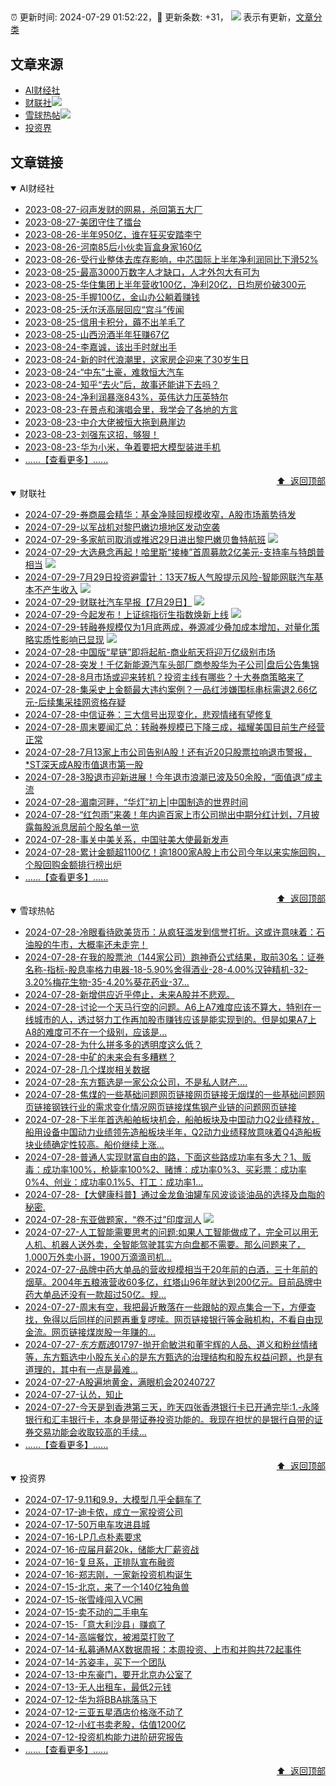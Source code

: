 ##

:alarm_clock: 更新时间: 2024-07-29 01:52:22，:rocket: 更新条数: +31， ![](/assets/dot.png) 表示有更新，[文章分类](/TAGS.md)

## 文章来源

- [AI财经社](#ai财经社)  
- [财联社](#财联社)![](/assets/dot.png)   
- [雪球热帖](#雪球热帖)![](/assets/dot.png)   
- [投资界](#投资界)  

## 文章链接

<details open>
<summary id="ai财经社">
 AI财经社
</summary>


- [2023-08-27-闷声发财的网易，杀回第五大厂](https://www.aicaijing.com.cn/article/18610)  
- [2023-08-27-美团守住了擂台](https://www.aicaijing.com.cn/article/18611)  
- [2023-08-26-半年950亿，谁在狂买安踏李宁](https://www.aicaijing.com.cn/article/18607)  
- [2023-08-26-河南85后小伙卖盲盒身家160亿](https://www.aicaijing.com.cn/article/18608)  
- [2023-08-26-受行业整体去库存影响，中芯国际上半年净利润同比下滑52%](https://www.aicaijing.com.cn/article/18609)  
- [2023-08-25-最高3000万数字人才缺口，人才外包大有可为](https://www.aicaijing.com.cn/article/18601)  
- [2023-08-25-华住集团上半年营收100亿，净利20亿，日均房价破300元](https://www.aicaijing.com.cn/article/18602)  
- [2023-08-25-手握100亿，金山办公躺着赚钱](https://www.aicaijing.com.cn/article/18603)  
- [2023-08-25-沃尔沃高层回应“宫斗”传闻](https://www.aicaijing.com.cn/article/18604)  
- [2023-08-25-信用卡积分，薅不出羊毛了](https://www.aicaijing.com.cn/article/18605)  
- [2023-08-25-山西汾酒半年狂赚67亿](https://www.aicaijing.com.cn/article/18606)  
- [2023-08-24-李嘉诚，该出手时就出手](https://www.aicaijing.com.cn/article/18596)  
- [2023-08-24-新的时代浪潮里，这家房企迎来了30岁生日](https://www.aicaijing.com.cn/article/18597)  
- [2023-08-24-“中东”土豪，难救恒大汽车](https://www.aicaijing.com.cn/article/18598)  
- [2023-08-24-知乎“去火”后，故事还能讲下去吗？](https://www.aicaijing.com.cn/article/18599)  
- [2023-08-24-净利润暴涨843%，英伟达力压英特尔](https://www.aicaijing.com.cn/article/18600)  
- [2023-08-23-在景点和演唱会里，我学会了各地的方言](https://www.aicaijing.com.cn/article/18591)  
- [2023-08-23-中介大佬被恒大拖到悬崖边](https://www.aicaijing.com.cn/article/18592)  
- [2023-08-23-刘强东这招，够狠！](https://www.aicaijing.com.cn/article/18593)  
- [2023-08-23-华为小米，争着要把大模型装进手机](https://www.aicaijing.com.cn/article/18594)  
- [......【查看更多】......](/details/AI财经社.md)

<div align="right"><a href="#文章来源">⬆ &nbsp;返回顶部</a></div>
</details>

<details open>
<summary id="财联社">
 财联社
</summary>


- [2024-07-29-券商晨会精华：基金净赎回规模收窄，A股市场蓄势待发](https://www.cls.cn/detail/1746559)  
- [2024-07-29-以军战机对黎巴嫩边境地区发动空袭](https://www.cls.cn/detail/1746566)  
- [2024-07-29-多家航司取消或推迟29日进出黎巴嫩贝鲁特航班](https://www.cls.cn/detail/1746568) ![](/assets/new.png)  
- [2024-07-29-大选悬念再起！哈里斯“接棒”首周募款2亿美元-支持率与特朗普相当](https://www.cls.cn/detail/1746591) ![](/assets/new.png)  
- [2024-07-29-7月29日投资避雷针：13天7板人气股提示风险-智能网联汽车基本不产生收入](https://www.cls.cn/detail/1746574) ![](/assets/new.png)  
- [2024-07-29-财联社汽车早报【7月29日】](https://www.cls.cn/detail/1746622) ![](/assets/new.png)  
- [2024-07-29-今起发布！上证综指衍生指数焕新上线](https://www.cls.cn/detail/1746605) ![](/assets/new.png)  
- [2024-07-29-转融券规模仅为1月底两成，券源减少叠加成本增加，对量化策略实质性影响已显现](https://www.cls.cn/detail/1746654) ![](/assets/new.png)  
- [2024-07-28-中国版“星链”即将起航-商业航天将迎万亿级别市场](https://www.cls.cn/detail/1746544)  
- [2024-07-28-突发！千亿新能源汽车头部厂商参股华为子公司|盘后公告集锦](https://www.cls.cn/detail/1746451)  
- [2024-07-28-8月市场或迎来转机？投资主线有哪些？十大券商策略来了](https://www.cls.cn/detail/1746442)  
- [2024-07-28-集采史上金额最大违约案例？一品红涉嫌围标串标需退2.66亿元-后续集采挂网资格存疑](https://www.cls.cn/detail/1746439)  
- [2024-07-28-中信证券：三大信号出现变化，悲观情绪有望修复](https://www.cls.cn/detail/1746394)  
- [2024-07-28-周末要闻汇总：转融券规模已下降三成，福耀美国目前生产经营正常](https://www.cls.cn/detail/1746387)  
- [2024-07-28-7月13家上市公司告别A股！还有近20只股票拉响退市警报，*ST深天成A股市值退市第一股](https://www.cls.cn/detail/1746274)  
- [2024-07-28-3股退市迎新进展！今年退市浪潮已波及50余股，“面值退”成主流](https://www.cls.cn/detail/1745647)  
- [2024-07-28-湄南河畔，“华灯”初上|中国制造的世界时间](https://www.cls.cn/detail/1746323)  
- [2024-07-28-“红包雨”来袭！年内逾百家上市公司抛出中期分红计划，7月披露每股派息居前个股名单一览](https://www.cls.cn/detail/1745455)  
- [2024-07-28-事关中美关系，中国驻美大使最新发声](https://www.cls.cn/detail/1746330)  
- [2024-07-28-累计金额超1100亿！逾1800家A股上市公司今年以来实施回购，个股回购金额排行榜出炉](https://www.cls.cn/detail/1745202)  
- [......【查看更多】......](/details/财联社.md)

<div align="right"><a href="#文章来源">⬆ &nbsp;返回顶部</a></div>
</details>

<details open>
<summary id="雪球热帖">
 雪球热帖
</summary>


- [2024-07-28-冷眼看待欧美货币：从疯狂滥发到信誉打折。这或许意味着：石油股的牛市，大概率还未走完！](https://xueqiu.com/9363345092/299066959)  
- [2024-07-28-在我的股票池（144家公司）跑神奇公式结果，取前30名：证券名称-指标-股息率格力电器-18-5.90%舍得酒业-28-4.00%汉钟精机-32-3.20%梅花生物-35-4.20%葵花药业-37...](https://xueqiu.com/1193805304/299055304)  
- [2024-07-28-新增供应近乎停止，未来A股并不悲观。](https://xueqiu.com/1910783512/299040367)  
- [2024-07-28-讨论一个天马行空的问题。A6上A7难度应该不算大，特别在一线城市的人，透过努力工作再加股市赚钱应该是能实现到的。但是如果A7上A8的难度可不在一个级别，应该是...](https://xueqiu.com/4852078852/299046657)  
- [2024-07-28-为什么拼多多的透明度这么低？](https://xueqiu.com/1803026560/299052123)  
- [2024-07-28-中矿的未来会有多糟糕？](https://xueqiu.com/3921202611/299035822)  
- [2024-07-28-几个煤炭相关数据](https://xueqiu.com/6014436876/299036463)  
- [2024-07-28-东方甄选是一家公众公司，不是私人财产....](https://xueqiu.com/9742512811/299039373)  
- [2024-07-28-焦煤的一些基础问题网页链接网页链接无烟煤的一些基础问题网页链接钢铁行业的需求变化情况网页链接煤焦钢产业链的问题网页链接](https://xueqiu.com/1437248694/299040833)  
- [2024-07-28-下半年首选船舶板块机会，船舶板块及中国动力Q2业绩释放，船用设备中国动力业绩领先造船板块半年，Q2动力业绩释放意味着Q4造船板块业绩确定性较高。船价继续上涨...](https://xueqiu.com/6451611049/299041459)  
- [2024-07-28-普通人实现财富自由的路，下面这些路成功率有多大？1、贩毒：成功率100%，枪毙率100%2、赌博：成功率0%3、买彩票：成功率0%4、创业：成功率0.1%5、打工：成功率1...](https://xueqiu.com/6372647010/299047674)  
- [2024-07-28-【大健康科普】通过金龙鱼油罐车风波谈谈油品的选择及血脂的秘密.](https://xueqiu.com/7875228039/299062335)  
- [2024-07-28-东亚做题家，“卷不过”印度润人](https://xueqiu.com/8208877860/299075598) ![](/assets/new.png)  
- [2024-07-27-人工智能需要思考的问题:如果人工智能做成了，完全可以用无人机、机器人送外卖，全智能驾驶其实方向盘都不需要。那么问题来了，1,000万外卖小哥，1900万滴滴司机...](https://xueqiu.com/9742512811/298995001)  
- [2024-07-27-品牌中药大单品的营收规模相当于20年前的白酒，三十年前的烟草。2004年五粮液营收60多亿，红塔山96年就达到200亿元。目前品牌中药大单品还没有一款超过50亿。规...](https://xueqiu.com/1472391509/299009206)  
- [2024-07-27-周末有空，我把最近散落在一些跟帖的观点集合一下，方便查找，免得以后同样的问题再重复啰嗦。网页链接银行等金融机构，不看自由现金流。网页链接煤炭股一年赚的...](https://xueqiu.com/1437248694/299004203)  
- [2024-07-27-$东方甄选01797$-抛开俞敏洪和董宇辉的人品、道义和粉丝情绪等，东方甄选中小股东关心的是东方甄选的治理结构和股东权益问题，也是有道理的，其中有一点是最难...](https://xueqiu.com/6654628252/298993542)  
- [2024-07-27-A股遍地黄金，满眼机会20240727](https://xueqiu.com/1553799558/299004961)  
- [2024-07-27-认怂，知止](https://xueqiu.com/6038415265/299007312)  
- [2024-07-27-今天是到香港第三天，昨天四张香港银行卡已开通完毕:1.-永隆银行和汇丰银行卡，本身是带证券投资功能的。我现在担忧的是银行自带的证券交易功能会收取较高的手续...](https://xueqiu.com/1570028916/299002971)  
- [......【查看更多】......](/details/雪球热帖.md)

<div align="right"><a href="#文章来源">⬆ &nbsp;返回顶部</a></div>
</details>

<details open>
<summary id="投资界">
 投资界
</summary>


- [2024-07-17-9.11和9.9，大模型几乎全翻车了](https://posts.careerengine.us/p/6697778c44726b29bffa3a09)  
- [2024-07-17-迪卡侬，成立一家投资公司](https://posts.careerengine.us/p/6697778c44726b29bffa3a01)  
- [2024-07-17-50万电车攻进县城](https://posts.careerengine.us/p/6697779c831e1d29eea44253)  
- [2024-07-16-LP几点朴素要求](https://posts.careerengine.us/p/669636a8720ed522248054dc)  
- [2024-07-16-应届月薪20k，储能大厂薪资战](https://posts.careerengine.us/p/669636a8720ed522248054d4)  
- [2024-07-16-复旦系，正排队宣布融资](https://posts.careerengine.us/p/66963699cb38e136a496986c)  
- [2024-07-16-郑志刚，一家新投资机构诞生](https://posts.careerengine.us/p/66963699cb38e136a4969874)  
- [2024-07-15-北京，来了一个140亿独角兽](https://posts.careerengine.us/p/6694db59a0c3ac562b61f9af)  
- [2024-07-15-张雪峰闯入VC圈](https://posts.careerengine.us/p/6694db59a0c3ac562b61f9b7)  
- [2024-07-15-卖不动的二手电车](https://posts.careerengine.us/p/6694db6836b2f1565d9b541a)  
- [2024-07-15-「意大利沙县」赚疯了](https://posts.careerengine.us/p/6694db6836b2f1565d9b5422)  
- [2024-07-14-高端餐饮，被湘菜打败了](https://posts.careerengine.us/p/6693862333c6e710d0bf9dc4)  
- [2024-07-14-私募通MAX数据周报：本周投资、上市和并购共72起事件](https://posts.careerengine.us/p/6693862333c6e710d0bf9dcc)  
- [2024-07-14-苏姿丰，买下一个团队](https://posts.careerengine.us/p/6693861481427510b2b9c123)  
- [2024-07-13-中东豪门，要开北京办公室了](https://posts.careerengine.us/p/66922794a876f80d113b51fe)  
- [2024-07-13-无人出租车，最低2元钱](https://posts.careerengine.us/p/669227b82202ae0dfac5d713)  
- [2024-07-12-华为将BBA挑落马下](https://posts.careerengine.us/p/6690a6c68082df14ead7eaac)  
- [2024-07-12-三亚五星酒店价格涨不动了](https://posts.careerengine.us/p/6690a6c68082df14ead7eaa4)  
- [2024-07-12-小红书卖老股，估值1200亿](https://posts.careerengine.us/p/6690a6b756b00014bcc00e8f)  
- [2024-07-12-投资机构能力进阶研究报告](https://posts.careerengine.us/p/6690a6b756b00014bcc00e87)  
- [......【查看更多】......](/details/投资界.md)

<div align="right"><a href="#文章来源">⬆ &nbsp;返回顶部</a></div>
</details>
